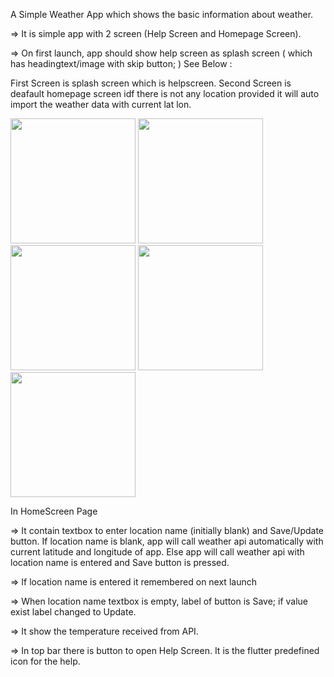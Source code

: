 A Simple Weather App which shows the basic information about weather.

=> It is simple app with 2 screen (Help Screen and Homepage Screen).

=> On first launch, app should show help screen as splash screen ( which has headingtext/image with skip button; ) See Below :

 First Screen is splash screen which is helpscreen.
 Second Screen is deafault homepage screen idf there is not any location provided it will auto import the weather data with current lat lon. 

<img src = "https://github.com/UkeshThapaliya/WeatherApp/assets/103941519/9d6051cf-5a7a-4a8d-bc46-e5886f49d88d" width= "200"/>
<img src = "https://github.com/UkeshThapaliya/WeatherApp/assets/103941519/bd0e2e8a-ad8e-46fc-a3bd-454d31c4b67a" width= "200"/>
<img src = "https://github.com/UkeshThapaliya/WeatherApp/assets/103941519/4799bb60-7fc3-4647-b5fa-db3bef7b6feb" width= "200"/>
<img src = "https://github.com/UkeshThapaliya/WeatherApp/assets/103941519/78dac7a6-e5de-4d62-af2a-cc8f868ffa4e" width= "200"/>
<img src = "https://github.com/UkeshThapaliya/WeatherApp/assets/103941519/dc5e9187-0e05-4952-a735-a3ae0b9f55cf" width= "200"/>

In HomeScreen Page

=> It contain textbox to enter location name (initially blank) and Save/Update button.
If location name is blank, app will call weather api automatically with current latitude and longitude of app.
Else app will call weather api with location name is entered and Save button is pressed.

=> If location name is entered it remembered on next launch

=> When location name textbox is empty, label of button is Save; if value exist label changed to Update.

=> It show the temperature received from API.

=> In top bar there is button to open Help Screen.  It is the flutter predefined icon for the help.
